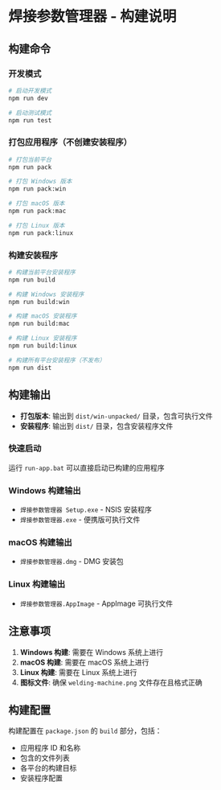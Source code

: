 # 焊接参数管理器 - 构建说明

## 构建命令

### 开发模式
```bash
# 启动开发模式
npm run dev

# 启动测试模式
npm run test
```

### 打包应用程序（不创建安装程序）
```bash
# 打包当前平台
npm run pack

# 打包 Windows 版本
npm run pack:win

# 打包 macOS 版本
npm run pack:mac

# 打包 Linux 版本
npm run pack:linux
```

### 构建安装程序
```bash
# 构建当前平台安装程序
npm run build

# 构建 Windows 安装程序
npm run build:win

# 构建 macOS 安装程序
npm run build:mac

# 构建 Linux 安装程序
npm run build:linux

# 构建所有平台安装程序（不发布）
npm run dist
```

## 构建输出

- **打包版本**: 输出到 `dist/win-unpacked/` 目录，包含可执行文件
- **安装程序**: 输出到 `dist/` 目录，包含安装程序文件

### 快速启动
运行 `run-app.bat` 可以直接启动已构建的应用程序

### Windows 构建输出
- `焊接参数管理器 Setup.exe` - NSIS 安装程序
- `焊接参数管理器.exe` - 便携版可执行文件

### macOS 构建输出
- `焊接参数管理器.dmg` - DMG 安装包

### Linux 构建输出
- `焊接参数管理器.AppImage` - AppImage 可执行文件

## 注意事项

1. **Windows 构建**: 需要在 Windows 系统上进行
2. **macOS 构建**: 需要在 macOS 系统上进行
3. **Linux 构建**: 需要在 Linux 系统上进行
4. **图标文件**: 确保 `welding-machine.png` 文件存在且格式正确

## 构建配置

构建配置在 `package.json` 的 `build` 部分，包括：
- 应用程序 ID 和名称
- 包含的文件列表
- 各平台的构建目标
- 安装程序配置 